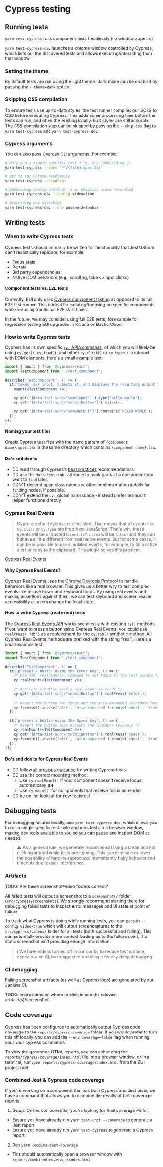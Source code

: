 # Cypress testing

## Running tests

`yarn test-cypress` runs component tests headlessly (no window appears)

`yarn test-cypress-dev` launches a chrome window controlled by Cypress, which lists out the discovered tests and allows executing/interacting from that window.

### Setting the theme

By default tests are run using the light theme. Dark mode can be enabled by passing the `--theme=dark` option.

### Skipping CSS compilation

To ensure tests use up-to-date styles, the test runner compiles our SCSS to CSS before executing Cypress. This adds some processing time before the tests can run, and often the existing locally-built styles are still accurate. The CSS compilation step can be skipped by passing the `--skip-css` flag to `yarn test-cypress` and `yarn test-cypress-dev`.

### Cypress arguments

You can also pass [Cypress CLI arguments](https://docs.cypress.io/guides/guides/command-line). For example:

```bash
# Only run a single specific test file, e.g. onBoarding.js
yarn test-cypress --spec '**/{file}.spec.tsx'

# Opt to run Chrome headlessly
yarn test-cypress --headless

# Overriding config settings, e.g. enabling video recording
yarn test-cypress-dev --config video=true

# Overriding env variables
yarn test-cypress-dev --env password=foobar
```

## Writing tests

### When to write Cypress tests

Cypress tests should primarily be written for functionality that Jest/JSDom can't realistically replicate, for example:

- Focus state
- Portals
- 3rd party dependencies
- Native DOM behaviors (e.g., scrolling, label<>input clicks)

#### Component tests vs. E2E tests

Currently, EUI only uses [Cypress component testing](https://docs.cypress.io/guides/component-testing/introduction) as opposed to its full E2E test runner. This is ideal for isolating/focusing on specific components while reducing traditional E2E start times.

In the future, we may consider using full E2E tests, for example for regression testing EUI upgrades in Kibana or Elastic Cloud.

### How to write Cypress tests

Cypress has its own specific [`cy.` API/commands](https://docs.cypress.io/api/commands/get#Arguments), of which you will likely be using `cy.get()`, `cy.find()`, and either `cy.click()` or `cy.type()` to interact with DOM elements. Here's a small example test:

```jsx
import { mount } from '@cypress/react';
import TestComponent from './test_component';

describe('TestComponent', () => {
  it('takes user input, submits it, and displays the resulting output', () => {
    mount(<TestComponent />);

    cy.get('[data-test-subj="someInput"]').type('hello world');
    cy.get('[data-test-subj="submitButton"]').click();

    cy.get('[data-test-subj="someOutput"]').contains('HELLO WORLD');
  });
});
```

#### Naming your test files

Create Cypress test files with the name pattern of `{component name}.spec.tsx` in the same directory which
contains `{component name}.tsx`.

#### Do's and don'ts

* DO read through Cypress's [best practices](https://docs.cypress.io/guides/references/best-practices) recommendations
* DO use the `data-test-subj` attribute to mark parts of a component you want to `find` later.
* DON'T depend upon class names or other implementation details for `find`ing nodes, if possible.
* DON'T extend the `cy.` global namespace - instead prefer to import helper functions directly

### Cypress Real Events

> Cypress default events are simulated. That means that all events like `cy.click` or `cy.type` are fired from JavaScript. That's why these events will be untrusted (`event.isTrusted` will be `false`) and they can behave a little different from real native events. But for some cases, it can be impossible to use simulated events, for example, to fill a native alert or copy to the clipboard. This plugin solves this problem.

[Cypress Real Events](https://github.com/dmtrKovalenko/cypress-real-events#why)

#### Why Cypress Real Events?

Cypress Real Events uses the [Chrome Devtools Protocol](https://chromedevtools.github.io/devtools-protocol/) to handle behaviors like a real browser. This gives us a better way to test complex events like mouse hover and keyboard focus. By using real events and making assertions against them, we can test keyboard and screen reader accessibility as users change the local state.

#### How to write Cypress (real event) tests

The [Cypress Real Events API](https://github.com/dmtrKovalenko/cypress-real-events#api) works seamlessly with existing `cy()` methods. If you want to press a button using Cypress Real Events, you could use `realPress('Tab')` as a replacement for the `cy.tab()` synthetic method. All Cypress Real Events methods are prefixed with the string "real". Here's a small example test:

```jsx
import { mount } from '@cypress/react';
import TestComponent from './test_component';

describe('TestComponent', () => {
  it('presses a button using the Enter key', () => {
    /* Use the `realMount()` command to set focus in the test window */
    cy.realMount(<TestComponent />);
    
    /* Activate a button with a real keypress event */
    cy.get('[data-test-subj="submitButton"]').realPress('Enter');
    
    /* Assert the button has focus and the aria-expanded attribute has updated */
    cy.focused().invoke('attr', 'aria-expanded').should('equal', 'true');
  });

  it('presses a button using the Space key', () => {
    /* Assert the button also accepts the Spacebar keypress */
    cy.realMount(<TestComponent />);
    cy.get('[data-test-subj="submitButton"]').realPress('Space');
    cy.focused().invoke('attr', 'aria-expanded').should('equal', 'true');
  });
});
```

#### Do's and don'ts for Cypress Real Events

* DO follow [all previous guidance](#dos-and-donts) for writing Cypress tests
* DO use the correct mounting method:
  * Use `cy.realMount()` if your component doesn't receive focus automatically **OR**
  * Use `cy.mount()` for components that receive focus on render
* DO be on the lookout for new features!

## Debugging tests

For debugging failures locally, use `yarn test-cypress-dev`, which allows you to run a single specific test suite and runs tests in a browser window, making dev tools available to you so you can pause and inspect DOM as needed.

> :warning: As a general rule, we generally recommend taking a break and not clicking around while tests are running. This can eliminate or lower the possibility of hard-to-reproduce/intermittently flaky behavior and timeouts due to user interference.

### Artifacts

TODO: Are these screenshot/video folders correct?

All failed tests will output a screenshot to a `screenshots/` folder (`src/cypress/screenshots`). We strongly recommend starting there for debugging failed tests to inspect error messages and UI state at point of failure.

To track what Cypress is doing while running tests, you can pass in `--config video=true` which will output screencaptures to the `src/cypress/videos/` folder for all tests (both successful and failing). This can potentially provide more context leading up to the failure point, if a static screenshot isn't providing enough information.

> ℹ️ We have videos turned off in our config to reduce test runtime, especially on CI, but suggest re-enabling it for any deep debugging.

### CI debugging

Failing screenshot artifacts (as well as Cypress logs) are generated by our Jenkins CI.

TODO: Instructions on where to click to see the relevant artifact(s)/screenshots

## Code coverage

Cypress has been configured to automatically output Cypress code coverage to the `reports/cypress-coverage` folder. If you would prefer to turn this off locally, you can add the `--env coverage=false` flag when running your your cypress commands.

To view the generated HTML reports, you can either drag the `reports/cypress-coverage/index.html` file into a browser window, or in a terminal, run `open reports/cypress-coverage/index.html` from the EUI project root.

### Combined Jest & Cypress code coverage

If you're working on a component that has both Cypress and Jest tests, we have a command that allows you to combine the results of both coverage reports.

1. Setup: On the component(s) you're looking for final coverage #s for,
  - Ensure you have already run `yarn test-unit --coverage` to generate a Jest report
  - Ensure you have already run `yarn test-cypress` to generate a Cypress report
2. Run `yarn combine-test-coverage`
  - This should automatically open a browser window with `reports/combined-coverage/index.html`

